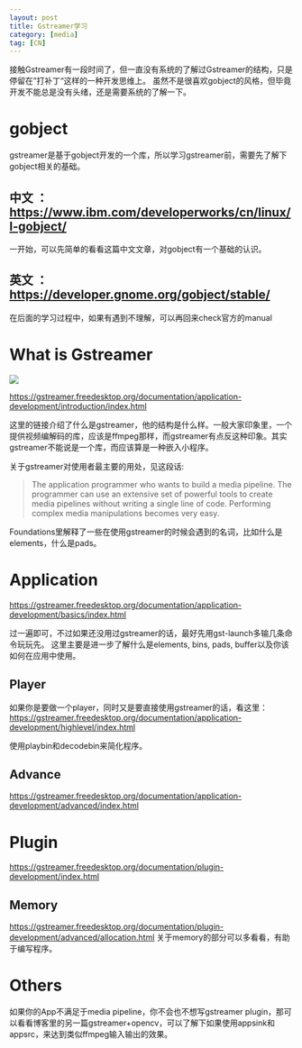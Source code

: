 ```yaml
---
layout: post
title: Gstreamer学习
category: [media]
tag: [CN]
---
```


接触Gstreamer有一段时间了，但一直没有系统的了解过Gstreamer的结构，只是停留在”打补丁“这样的一种开发思维上。
虽然不是很喜欢gobject的风格，但毕竟开发不能总是没有头绪，还是需要系统的了解一下。

# gobject

gstreamer是基于gobject开发的一个库，所以学习gstreamer前，需要先了解下gobject相关的基础。

## 中文 ： https://www.ibm.com/developerworks/cn/linux/l-gobject/

一开始，可以先简单的看看这篇中文文章，对gobject有一个基础的认识。

## 英文 ： https://developer.gnome.org/gobject/stable/

在后面的学习过程中，如果有遇到不理解，可以再回来check官方的manual

# What is Gstreamer

![](https://gstreamer.freedesktop.org/documentation/application-development/introduction/images/gstreamer-overview.png)

https://gstreamer.freedesktop.org/documentation/application-development/introduction/index.html

这里的链接介绍了什么是gstreamer，他的结构是什么样。一般大家印象里，一个提供视频编解码的库，应该是ffmpeg那样，而gstreamer有点反这种印象。其实gstreamer不能说是一个库，而应该算是一种嵌入小程序。

关于gstreamer对使用者最主要的用处，见这段话:  
 > The application programmer who wants to build a media pipeline. The programmer can use an extensive set of powerful tools to create media pipelines without writing a single line of code. Performing complex media manipulations becomes very easy.

Foundations里解释了一些在使用gstreamer的时候会遇到的名词，比如什么是elements，什么是pads。

# Application

https://gstreamer.freedesktop.org/documentation/application-development/basics/index.html

过一遍即可，不过如果还没用过gstreamer的话，最好先用gst-launch多输几条命令玩玩先。
这里主要是进一步了解什么是elements, bins, pads, buffer以及你该如何在应用中使用。

## Player

如果你是要做一个player，同时又是要直接使用gstreamer的话，看这里：  
https://gstreamer.freedesktop.org/documentation/application-development/highlevel/index.html

使用playbin和decodebin来简化程序。

## Advance

https://gstreamer.freedesktop.org/documentation/application-development/advanced/index.html

# Plugin

https://gstreamer.freedesktop.org/documentation/plugin-development/index.html

## Memory

https://gstreamer.freedesktop.org/documentation/plugin-development/advanced/allocation.html
关于memory的部分可以多看看，有助于编写程序。

# Others

如果你的App不满足于media pipeline，你不会也不想写gstreamer plugin，那可以看看博客里的另一篇gstreamer+opencv，可以了解下如果使用appsink和appsrc，来达到类似ffmpeg输入输出的效果。
